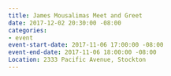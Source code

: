 ```yaml
---
title: James Mousalimas Meet and Greet
date: 2017-12-02 20:30:00 -08:00
categories:
- event
event-start-date: 2017-11-06 17:00:00 -08:00
event-end-date: 2017-11-06 18:00:00 -08:00
Location: 2333 Pacific Avenue, Stockton
---
```


